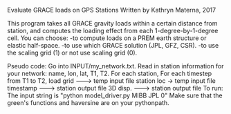 Evaluate GRACE loads on GPS Stations
Written by Kathryn Materna, 2017

This program takes all GRACE gravity loads within a certain distance from station, 
and computes the loading effect from each 1-degree-by-1-degree cell. 
You can choose:
	-to compute loads on a PREM earth structure or elastic half-space. 
	-to use which GRACE solution (JPL, GFZ, CSR). 
	-to use the scaling grid (1) or not use scaling grid (0). 

Pseudo code: 
Go into INPUT/my_network.txt. 
Read in station information for your network: name, lon, lat, T1, T2. 
For each station, 
 For each timestep from T1 to T2,
   load grid ---> temp input file
   station loc -> temp input file
   timestamp ---> station output file
   3D disp.  ---> station output file 
To run: 
The input string is "python model_driver.py MIBB JPL 0"
Make sure that the green's functions and haversine are on your pythonpath. 
